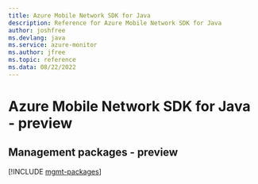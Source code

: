 ```yaml
---
title: Azure Mobile Network SDK for Java
description: Reference for Azure Mobile Network SDK for Java
author: joshfree
ms.devlang: java
ms.service: azure-monitor
ms.author: jfree
ms.topic: reference
ms.data: 08/22/2022
---
```

# Azure Mobile Network SDK for Java - preview

## Management packages - preview
[!INCLUDE [mgmt-packages](mobile-network-mgmt-index.md)]